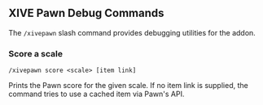 ## XIVE Pawn Debug Commands

The `/xivepawn` slash command provides debugging utilities for the addon.

### Score a scale

`/xivepawn score <scale> [item link]`

Prints the Pawn score for the given scale. If no item link is supplied, the command tries to use a cached item via Pawn's API.

